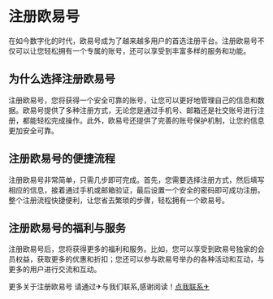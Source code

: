 # 注册欧易号

在如今数字化的时代，欧易号成为了越来越多用户的首选注册平台。注册欧易号不仅可以让您轻松拥有一个专属的账号，还可以享受到丰富多样的服务和功能。

## 为什么选择注册欧易号

注册欧易号，您将获得一个安全可靠的账号，让您可以更好地管理自己的信息和数据。欧易号提供了多种注册方式，无论您是通过手机号、邮箱还是社交账号进行注册，都能轻松完成操作。此外，欧易号还提供了完善的账号保护机制，让您的信息更加安全可靠。

## 注册欧易号的便捷流程

注册欧易号非常简单，只需几步即可完成。首先，您需要选择注册方式，然后填写相应的信息，接着通过手机或邮箱验证，最后设置一个安全的密码即可成功注册。整个注册流程快捷便利，让您省去繁琐的步骤，轻松拥有一个欧易号。

## 注册欧易号的福利与服务

注册欧易号后，您将获得更多的福利和服务。比如，您可以享受到欧易号独家的会员权益，获取更多的优惠和折扣；您还可以参与欧易号举办的各种活动和互动，与更多的用户进行交流和互动。

更多关于注册欧易号 请通过✈与我们联系,感谢阅读！[点我联系✈](https://qa.k02.cc)